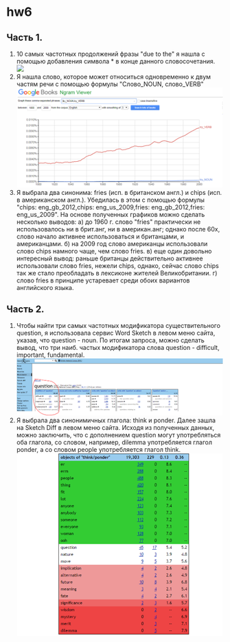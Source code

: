 # hw6
## Часть 1. 
1. 10 самых частотных продолжений фразы "due to the" я нашла с помощью добавления символа * в конце данного словосочетания. 
![](https://github.com/OpykhtinaAlisa/draft/blob/master/%D0%A1%D0%BD%D0%B8%D0%BC%D0%BE%D0%BA.PNG?raw=true)
2. Я нашла слово, которое может относиться одновременно к двум частям речи с помощью формулы "Слово_NOUN, слово_VERB"
![](https://github.com/OpykhtinaAlisa/hw6/blob/master/%D0%A1%D0%BD%D0%B8%D0%BC%D0%BE%D0%BA.PNG?raw=true)
3. Я выбрала два синонима: fries (исп. в британском англ.) и chips (исп. в американском англ.). Убедилась в этом с помощью формулы "chips: eng_gb_2012,chips: eng_us_2009,fries: eng_gb_2012,fries: eng_us_2009". На основе полученных графиков можно сделать несколько выводов:
а) до 1960 г. слово "fries" практически не использовалось ни в брит.анг, ни в американ.анг; однако после 60х, слово начало активнее использоваться и британцами, и американцами.
б) на 2009 год слово американцы использовали слово chips намного чаще, чем слово fries.
в) еще один довольно интересный вывод: раньше британцы действительно активнее использовали слово fries, нежели chips, однако, сейчас слово chips так же стало преобладать в лексиконе жителей Великобритании.
г) слово fries в принципе устаревает среди обоих вариантов английского языка.

## Часть 2. 
1. Чтобы найти три самых частотных модификатора существительного question, я использовала сервис Word Sketch в левом меню сайта, указав, что question - noun. По итогам запроса, можно сделать вывод, что три наиб. частых модификатора слова question - difficult, important, fundamental.  
 ![](https://github.com/OpykhtinaAlisa/hw6/blob/master/sk11.PNG?raw=true)
2. Я выбрала два синонимичных глагола: think и ponder. Далее зашла на Sketch Diff в левом меню сайта. Исходя из полученных данных, можно заключить, что с дополнением question могут употребляться оба глагола, со словом, например,  dilemma употребляется глагол ponder, а со словом people употребляется глагол think. 
![](https://github.com/OpykhtinaAlisa/hw6/blob/master/sketchdiff.PNG?raw=true)
